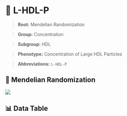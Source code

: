 # 🧪 L-HDL-P

> **Root:** Mendelian Randomization

> **Group:** Concentration  

> **Subgroup:** HDL

> **Phenotype:** Concentration of Large HDL Particles  

> **Abbreviations:** `L-HDL-P`

## 🧬 Mendelian Randomization  

<img src="/MR/Figures/Inverse/L-HDL-P.png"/>


## 📊 Data Table


<CsvTableMRI src="/MR/Data/Inverse/L-HDL-P.csv"/>
